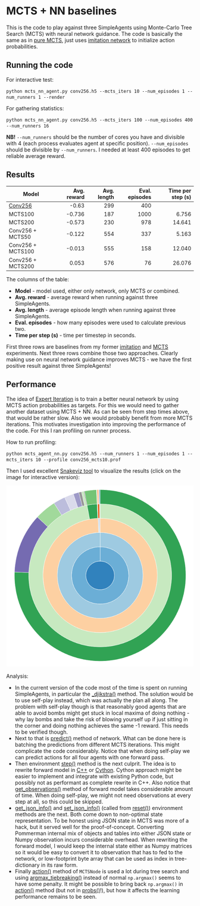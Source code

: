# MCTS + NN baselines

This is the code to play against three SimpleAgents using Monte-Carlo Tree Search (MCTS) with neural network guidance. The code is basically the same as in [pure MCTS](../mcts), just uses [imitation network](../imitation) to initialize action probabilities.

## Running the code

For interactive test:
```
python mcts_nn_agent.py conv256.h5 --mcts_iters 10 --num_episodes 1 --num_runners 1 --render
```
For gathering statistics:
```
python mcts_nn_agent.py conv256.h5 --mcts_iters 100 --num_episodes 400 --num_runners 16
```
**NB!** `--num_runners` should be the number of cores you have and divisible with 4 (each process evaluates agent at specific position). `--num_episodes` should be divisible by `--num_runners`. I needed at least 400 episodes to get reliable average reward.

## Results

| Model | Avg. reward | Avg. length | Eval. episodes | Time per step (s) |
| --- | ---: | ---: | ---: | ---: |
| [Conv256](https://github.com/tambetm/pommerman-baselines/releases/download/simple_600K_models/conv256.h5) | -0.63 | 299 | 400 |  |
| MCTS100 | -0.736 | 187 | 1000 | 6.756 |
| MCTS200 | -0.573 | 230 | 978 | 14.641 |
| Conv256 + MCTS50 | -0.122 | 554 | 337 | 5.163 |
| Conv256 + MCTS100 | -0.013 | 555 | 158 | 12.040 |
| Conv256 + MCTS200 | 0.053 | 576 | 76 | 26.076 |

The columns of the table:
* **Model** - model used, either only network, only MCTS or combined.
* **Avg. reward** - average reward when running against three SimpleAgents.
* **Avg. length** - average episode length when running against three SimpleAgents.
* **Eval. episodes** - how many episodes were used to calculate previous two.
* **Time per step (s)** - time per timestep in seconds.

First three rows are baselines from my former [imitation](../imitation) and [MCTS](../mcts) experiments. Next three rows combine those two approaches. Clearly making use on neural network guidance improves MCTS - we have the first positive result against three SimpleAgents!

## Performance

The idea of [Expert Iteration](https://arxiv.org/abs/1705.08439) is to train a better neural network by using MCTS action probabilities as targets. For this we would need to gather another dataset using MCTS + NN. As can be seen from step times above, that would be rather slow. Also we would probably benefit from more MCTS iterations. This motivates investigation into improving the performance of the code. For this I ran profiling on runner process.

How to run profiling:
```
python mcts_agent_nn.py conv256.h5 --num_runners 1 --num_episodes 1 --mcts_iters 10 --profile conv256_mcts10.prof
```

Then I used excellent [Snakeviz tool](https://jiffyclub.github.io/snakeviz/) to visualize the results (click on the image for interactive version):

[![Profiling results](/mcts_nn/profiling/conv256_mcts10.png)](https://rawgit.com/tambetm/pommerman-baselines/master/mcts_nn/profiling/conv256_mcts10.html)

Analysis:
* In the current version of the code most of the time is spent on running SimpleAgents, in particular the [\_djikstra()](https://github.com/MultiAgentLearning/playground/blob/master/pommerman/agents/simple_agent.py#L110-L169) method. The solution would be to use self-play instead, which was actually the plan all along. The problem with self-play though is that reasonably good agents that are able to avoid bombs might get stuck in local maxima of doing nothing - why lay bombs and take the risk of blowing yourself up if just sitting in the corner and doing nothing achieves the same -1 reward. This needs to be verified though.
* Next to that is [predict()](https://github.com/tambetm/pommerman-baselines/blob/master/mcts_nn/mcts_nn_agent.py#L97) method of network. What can be done here is batching the predictions from different MCTS iterations. This might complicate the code considerably. Notice that when doing self-play we can predict actions for all four agents with one forward pass.
* Then environment [step()](https://github.com/MultiAgentLearning/playground/blob/master/pommerman/forward_model.py#L122-L475) method is the next culprit. The idea is to rewrite forward model in [C++](https://github.com/MultiAgentLearning/playground/issues/103) or [Cython](http://cython.readthedocs.io/en/latest/src/tutorial/cython_tutorial.html). Cython approach might be easier to implement and integrate with existing Python code, but possibly not as performant as complete rewrite in C++. Also notice that [get_observations()](https://github.com/MultiAgentLearning/playground/blob/master/pommerman/forward_model.py#L477-L532) method of forward model takes considerable amount of time. When doing self-play, we might not need observations at every step at all, so this could be skipped.
* [get_json_info()](https://github.com/MultiAgentLearning/playground/blob/master/pommerman/envs/v0.py#L293-L306) and [set_json_info()](https://github.com/MultiAgentLearning/playground/blob/master/pommerman/envs/v0.py#L308-L352) (called from [reset()](https://github.com/MultiAgentLearning/playground/blob/master/pommerman/envs/v0.py#L153-L170)) environment methods are the next. Both come down to non-optimal state representation. To be honest using JSON state in MCTS was more of a hack, but it served well for the proof-of-concept. Converting Pommerman internal mix of objects and tables into either JSON state or Numpy observation incurs considerable overhead. When rewriting the forward model, I would keep the internal state either as Numpy matrices so it would be easy to convert it to observation that has to fed to the network, or low-footprint byte array that can be used as index in tree-dictionary in its raw form.
* Finally [action()](https://github.com/tambetm/pommerman-baselines/blob/master/mcts_nn/mcts_nn_agent.py#L35-L37) method of `MCTSNode` is used a lot during tree search and using [argmax_tiebreaking()](https://github.com/tambetm/pommerman-baselines/blob/master/mcts_nn/mcts_nn_agent.py#L19-L23) instead of normal `np.argmax()` seems to have some penalty. It might be possible to bring back `np.argmax()` in [action()](https://github.com/tambetm/pommerman-baselines/blob/master/mcts_nn/mcts_nn_agent.py#L35-L37) method (but not in [probs()](https://github.com/tambetm/pommerman-baselines/blob/master/mcts_nn/mcts_nn_agent.py#L44-L51)!), but how it affects the learning performance remains to be seen.
